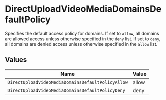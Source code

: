# DirectUploadVideoMediaDomainsDefaultPolicy

Specifies the default access policy for domains. 
If set to `allow`, all domains are allowed access unless otherwise specified in the `deny` list. 
If set to `deny`, all domains are denied access unless otherwise specified in the `allow` list.



## Values

| Name                                              | Value                                             |
| ------------------------------------------------- | ------------------------------------------------- |
| `DirectUploadVideoMediaDomainsDefaultPolicyAllow` | allow                                             |
| `DirectUploadVideoMediaDomainsDefaultPolicyDeny`  | deny                                              |